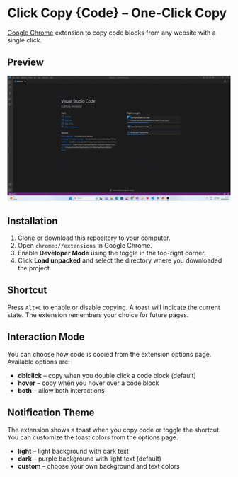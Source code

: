 # Click Copy {Code} – One-Click Copy

[Google Chrome](https://chrome.google.com/webstore/detail/click-copy-%7Bcode%7D/kjbnobdekbdpankopjnpjklfgklhcjeo) extension to copy code blocks from any website with a single click.

## Preview

![Preview of how plugin works](preview.gif)

## Installation

1. Clone or download this repository to your computer.
2. Open `chrome://extensions` in Google Chrome.
3. Enable **Developer Mode** using the toggle in the top-right corner.
4. Click **Load unpacked** and select the directory where you downloaded the project.

## Shortcut

Press `Alt+C` to enable or disable copying. A toast will indicate the current state.
The extension remembers your choice for future pages.

## Interaction Mode

You can choose how code is copied from the extension options page. Available options are:

* **dblclick** – copy when you double click a code block (default)
* **hover** – copy when you hover over a code block
* **both** – allow both interactions

## Notification Theme

The extension shows a toast when you copy code or toggle the shortcut. You can customize the toast colors from the options page.

* **light** – light background with dark text
* **dark** – purple background with light text (default)
* **custom** – choose your own background and text colors
